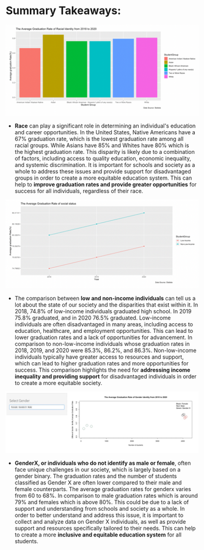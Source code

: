 # Summary Takeaways:


![](./docs/racial.png)
* **Race** can play a significant role in determining an individual's education and career opportunities. In the United States, Native Americans have a 67% graduation rate, which is the lowest graduation rate among all racial groups. While Asians have 85% and Whites have 80% which is the highest graduation rate. This disparity is likely due to a combination of factors, including access to quality education, economic inequality, and systemic discrimination. It is important for schools and society as a whole to address these issues and provide support for disadvantaged groups in order to create a more equitable education system. This can help to **improve graduation rates and provide greater opportunities** for success for all individuals, regardless of their race.

![](./docs/income.png)
* The comparison between **low and non-income individuals** can tell us a lot about the state of our society and the disparities that exist within it. In 2018, 74.8% of low-income individuals graduated high school. In 2019 75.8% graduated, and in 2020 76.5% graduated. Low-income individuals are often disadvantaged in many areas, including access to education, healthcare, and employment opportunities. This can lead to lower graduation rates and a lack of opportunities for advancement. In comparison to non-low-income individuals whose graduation rates in 2018, 2019, and 2020 were 85.3%, 86.2%, and 86.3%. Non-low-income individuals typically have greater access to resources and support, which can lead to higher graduation rates and more opportunities for success. This comparison highlights the need for **addressing income inequality and providing support** for disadvantaged individuals in order to create a more equitable society.

![](./docs/gender.png)
* **GenderX, or individuals who do not identify as male or female**, often face unique challenges in our society, which is largely based on a gender binary. The graduation rates and the number of students classified as Gender X are often lower compared to their male and female counterparts. The average graduation rates for genderx varies from 60 to 68%. In comparison to male graduation rates which is around 79% and females which is above 80%. This could be due to a lack of support and understanding from schools and society as a whole. In order to better understand and address this issue, it is important to collect and analyze data on Gender X individuals, as well as provide support and resources specifically tailored to their needs. This can help to create a more **inclusive and equitable education system** for all students.
